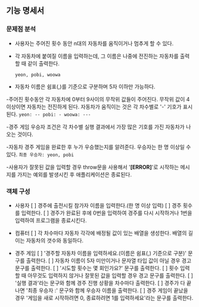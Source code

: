 ## 기능 명세서

### 문제점 분석
- 사용자는 주어진 횟수 동안 n대의 자동차를 움직이거나 멈추게 할 수 있다.

- 각 자동차에 붙여질 이름을 입력하는데, 그 이름은 나중에 전진하는 자동차를 출력할 때 같이 출력한다.
    ```
    yeon, pobi, woowa
    ```

- 자동차 이름은 쉼표(,)를 기준으로 구분하며 5자 이하만 가능하다.

-주어진 횟수동안 각 자동차에 0부터 9사이의 무작위 값들이 주어진다. 무작위 값이 4 이상이면 자동차는 전진하게 된다. 자동차가 움직이는 것은 각 차수별로 '-' 기호가 표시된다.
    ```
    yeon: --
    pobi: -
    woowa: ---
    ```

-경주 게임 우승자 조건은 각 차수별 실행 결과에서 가장 많은 기호를 가진 자동차가 나오는 것이다.

-자동차 경주 게임을 완료한 후 누가 우승했는지를 알려준다. 우승자는 한 명 이상일 수 있다.
    ```
    최종 우승자: yeon, pobi
    ```

-사용자가 잘못된 값을 입력할 경우 throw문을 사용해서 '**[ERROR]**'로 시작하는 메시지를 가지는 예외를 발생시킨 후 애플리케이션은 종료된다.

### 객체 구성

- 사용자
    [ ] 경주에 출전시킬 참가자 이름을 입력한다.(한 명 이상 입력)
    [ ] 경주 횟수를 입력한다.
    [ ] 경주가 완료된 후에 0번을 입력하여 경주를 다시 시작하거나 1번을 입력하여 프로그램을 종료시킨다.


- 컴퓨터
    [ ] 각 차수마다 자동차 각각에 배정될 값이 있는 배열을 생성한다. 배열의 길이는 자동차의 갯수와 동일하다.

- 경주 게임
    [ ] '경주할 자동차 이름을 입력하세요.(이름은 쉼표(,) 기준으로 구분)' 문구를 출력한다.
    [ ] 자동차 이름이 5자 미만이거나 문자열 타입 값이 아닐 경우 경고 문구를 출력한다.
    [ ] '시도할 횟수는 몇 회인가요?' 문구를 출력한다.
    [ ] 횟수 입력할 때 아무것도 입력하지 않거나 잘못된 값을 입력할 경우 경고 문구를 출력한다.
    [ ] '실행 결과'라는 문구와 함께 경주 진행 상황을 차수마다 출력한다.
    [ ] 경주가 다 끝나면 '최종 우승자 :' 문구와 함께 우승자 이름을 출력한다.
    [ ] 경주 게임이 끝났을 경우 '게임을 새로 시작하려면 0, 종료하려면 1를 입력하세요'라는 문구를 출력한다.
    
